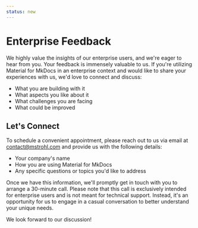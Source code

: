 ```yaml
---
status: new
---
```


# Enterprise Feedback

We highly value the insights of our enterprise users, and we're eager to hear
from you. Your feedback is immensely valuable to us. If you're utilizing
Material for MkDocs in an enterprise context and would like to share your
experiences with us, we'd love to connect and discuss:

- What you are building with it
- What aspects you like about it
- What challenges you are facing
- What could be improved

## Let's Connect

To schedule a convenient appointment, please reach out to us via email at
contact@mstrohl.com and provide us with the following details:

- Your company's name
- How you are using Material for MkDocs
- Any specific questions or topics you'd like to address

Once we have this information, we'll promptly get in touch with you to arrange
a 30-minute call. Please note that this call is exclusively intended for
enterprise users and is not meant for technical support. Instead, it's an
opportunity for us to engage in a casual conversation to better understand your
unique needs.

We look forward to our discussion!

